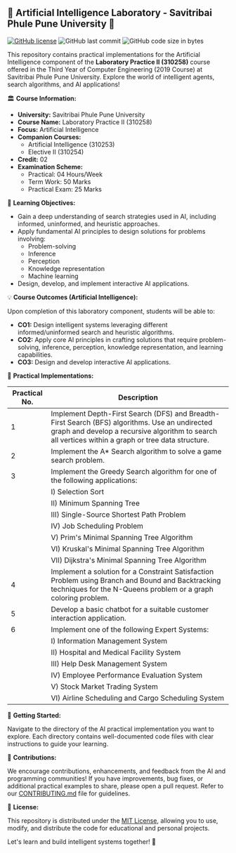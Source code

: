 ##  🧠 Artificial Intelligence Laboratory - Savitribai Phule Pune University 🧠

[![GitHub license](https://img.shields.io/github/license/kunalPisolkar24/AI_LAB)](https://github.com/kunalPisolkar24/AI_LAB/blob/main/LICENSE)
![GitHub last commit](https://img.shields.io/github/last-commit/kunalPisolkar24/AI_LAB)
![GitHub code size in bytes](https://img.shields.io/github/languages/code-size/kunalPisolkar24/AI_LAB)

This repository contains practical implementations for the Artificial Intelligence component of the **Laboratory Practice II (310258)** course offered in the Third Year of Computer Engineering (2019 Course) at Savitribai Phule Pune University.  Explore the world of intelligent agents, search algorithms, and AI applications! 

🏛️ **Course Information:**

* **University:** Savitribai Phule Pune University
* **Course Name:** Laboratory Practice II (310258)
* **Focus:** Artificial Intelligence
* **Companion Courses:** 
    * Artificial Intelligence (310253)
    * Elective II (310254) 
* **Credit:** 02
* **Examination Scheme:**
    * Practical: 04 Hours/Week
    * Term Work: 50 Marks
    * Practical Exam: 25 Marks

🎯 **Learning Objectives:**

* Gain a deep understanding of search strategies used in AI, including informed, uninformed, and heuristic approaches.
* Apply fundamental AI principles to design solutions for problems involving:
    * Problem-solving
    * Inference
    * Perception 
    * Knowledge representation
    * Machine learning 
* Design, develop, and implement interactive AI applications.

💡 **Course Outcomes (Artificial Intelligence):**

Upon completion of this laboratory component, students will be able to:

* **CO1:** Design intelligent systems leveraging different informed/uninformed search and heuristic algorithms.
* **CO2:** Apply core AI principles in crafting solutions that require problem-solving, inference, perception, knowledge representation, and learning capabilities.
* **CO3:** Design and develop interactive AI applications.

📂 **Practical Implementations:**

| Practical No. | Description |
|---|---|
| 1 | Implement Depth-First Search (DFS) and Breadth-First Search (BFS) algorithms. Use an undirected graph and develop a recursive algorithm to search all vertices within a graph or tree data structure. |
| 2 | Implement the A* Search algorithm to solve a game search problem.  |
| 3 | Implement the Greedy Search algorithm for one of the following applications:  |
|   |  I) Selection Sort |
|   |  II) Minimum Spanning Tree |
|   |  III) Single-Source Shortest Path Problem |
|   |  IV) Job Scheduling Problem |
|   |  V) Prim's Minimal Spanning Tree Algorithm |
|   |  VI) Kruskal's Minimal Spanning Tree Algorithm |
|   |  VII) Dijkstra's Minimal Spanning Tree Algorithm | 
| 4 | Implement a solution for a Constraint Satisfaction Problem using Branch and Bound and Backtracking techniques for the N-Queens problem or a graph coloring problem. |
| 5 | Develop a basic chatbot for a suitable customer interaction application. |
| 6 | Implement one of the following Expert Systems: |
|   |  I) Information Management System |
|   |  II) Hospital and Medical Facility System |
|   |  III) Help Desk Management System |
|   |  IV) Employee Performance Evaluation System |
|   |  V) Stock Market Trading System |
|   |  VI) Airline Scheduling and Cargo Scheduling System |

🚀 **Getting Started:**

Navigate to the directory of the AI practical implementation you want to explore. Each directory contains well-documented code files with clear instructions to guide your learning.

🙌 **Contributions:**

We encourage contributions, enhancements, and feedback from the AI and programming communities! If you have improvements, bug fixes, or additional practical examples to share, please open a pull request. Refer to our [CONTRIBUTING.md](./CONTRIBUTING.md) file for guidelines.

📄 **License:**

This repository is distributed under the [MIT License](./LICENSE), allowing you to use, modify, and distribute the code for educational and personal projects. 

Let's learn and build intelligent systems together! 🚀 
